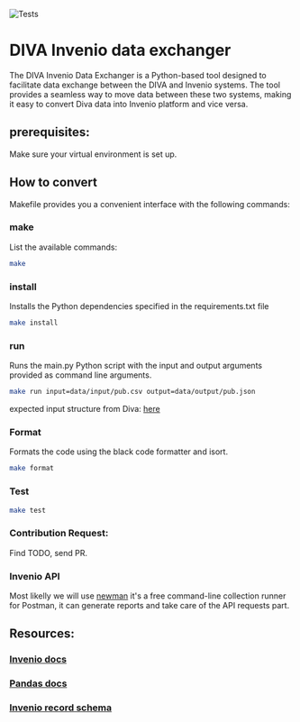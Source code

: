 ![Tests](https://github.com/KTH/diva-invenio-data-exchanger/actions/workflows/test.yml/badge.svg)

# DIVA Invenio data exchanger
The DIVA Invenio Data Exchanger is a Python-based tool designed to facilitate data exchange between the DIVA and Invenio systems.
The tool provides a seamless way to move data between these two systems, making it easy to convert Diva data into Invenio platform and vice versa.
## prerequisites:
Make sure your virtual environment is set up.

## How to convert
Makefile provides you a convenient interface with the following commands:

### make
List the available commands:
```bash
make
```
### install
Installs the Python dependencies specified in the requirements.txt file
```bash
make install
```

### run
Runs the main.py Python script with the input and output arguments provided as command line arguments.
```bash
make run input=data/input/pub.csv output=data/output/pub.json
```
expected input structure from Diva: [here](tests/fixtures/input/fixture.csv)


### Format
Formats the code using the black code formatter and isort.
```bash
make format
```

### Test
```bash
make test
```

### Contribution Request:
Find TODO, send PR.



### Invenio API
Most likelly we will use [newman](https://www.npmjs.com/package/newman) it's a free command-line collection runner for Postman, it can generate reports and take care of the API requests part.

## Resources:
### [Invenio docs](https://inveniordm.docs.cern.ch/reference/metadata/)


### [Pandas docs](https://pandas.pydata.org/docs/getting_started/intro_tutorials/10_text_data.html)



### [Invenio record schema](https://github.com/inveniosoftware/invenio-rdm-records/blob/6d7758714d08be9317bed5d402fc09731f71bf3d/invenio_rdm_records/records/jsonschemas/records/record-v6.0.0.json)